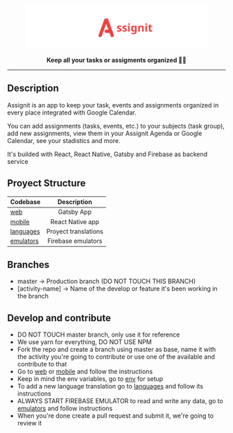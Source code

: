 <a href="https://assignit.vercel.app"><p align="center">
  <img height=100 src="https://raw.githubusercontent.com/jralvarenga/assignit/master/assets/assignit_logo.svg" />
</p></a>

<p align="center">
  <strong>Keep all your tasks or assigments organized 📅💫</strong>
</p>

---

## Description

Assignit is an app to keep your task, events and assignments organized in every place integrated with Google Calendar.

You can add assignments (tasks, events, etc.) to your subjects (task group), add new assignments, view them in your Assignit Agenda or Google Calendar, see your stadistics and more.

It's builded with React, React Native, Gatsby and Firebase as backend service

## Proyect Structure


| Codebase               | Description                |
| :--------------------- | :------------------------: |
| [web](web)             |        Gatsby App          |
| [mobile](mobile)       |     React Native app       |
| [languages](languages)  |     Proyect translations       |
| [emulators](emulators) |    Firebase emulators      |

## Branches

- master -> Production branch (DO NOT TOUCH THIS BRANCH)
- [activity-name] -> Name of the develop or feature it's been working in the branch

## Develop and contribute

- DO NOT TOUCH master branch, only use it for reference
- We use yarn for everything, DO NOT USE NPM
- Fork the repo and create a branch using master as base, name it with the activity you're going to contribute or use one of the available and contribute to that
- Go to [web](web) or [mobile](mobile) and follow the instructions
- Keep in mind the env variables, go to [env](env) for setup
- To add a new language translation go to [languages](languages) and follow its instructions
- ALWAYS START FIREBASE EMULATOR to read and write any data, go to [emulators](emulators) and follow instructions
- When you're done create a pull request and submit it, we're going to review it
